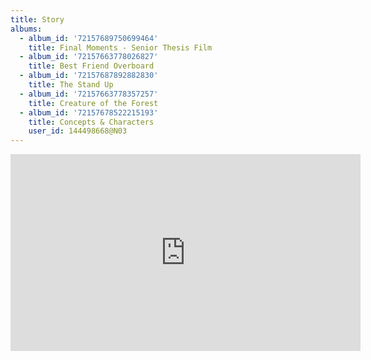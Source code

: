 ```yaml
---
title: Story
albums:
  - album_id: '72157689750699464'
    title: Final Moments - Senior Thesis Film
  - album_id: '72157663778026827'
    title: Best Friend Overboard
  - album_id: '72157687892882830'
    title: The Stand Up
  - album_id: '72157663778357257'
    title: Creature of the Forest
  - album_id: '72157678522215193'
    title: Concepts & Characters
    user_id: 144498668@N03
---
```

<div class="video-wrapper"><iframe width="560" height="315" src="https://www.youtube.com/playlist?list=PLzPhAJdvWwBC8odZHQqp6sFqL7U0UdZ9D" frameborder="0" gesture="media" allowfullscreen class="video"></iframe></div>
